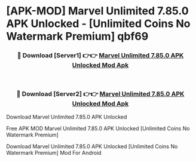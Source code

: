 # [APK-MOD] Marvel Unlimited 7.85.0 APK Unlocked - [Unlimited Coins No Watermark Premium] qbf69



<div align="center">
<h3>🔴 Download [Server1] 👉👉 <a href="https://momento.my/?title=Marvel_Unlimited_7.85.0_APK_Unlocked">Marvel Unlimited 7.85.0 APK Unlocked Mod Apk</a></h3><br>

<h3>🔴 Download [Server2] 👉👉 <a href="https://momento.my/?title=Marvel_Unlimited_7.85.0_APK_Unlocked">Marvel Unlimited 7.85.0 APK Unlocked Mod Apk</a></h3>
</div>



Download Marvel Unlimited 7.85.0 APK Unlocked 

Free APK MOD Marvel Unlimited 7.85.0 APK Unlocked [Unlimited Coins No Watermark Premium]

Download Marvel Unlimited 7.85.0 APK Unlocked [Unlimited Coins No Watermark Premium] Mod For Android
